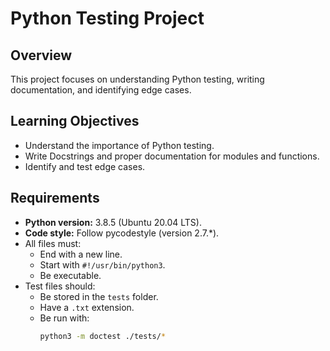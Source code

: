 # Python Testing Project

## Overview
This project focuses on understanding Python testing, writing documentation, and identifying edge cases.

## Learning Objectives
- Understand the importance of Python testing.
- Write Docstrings and proper documentation for modules and functions.
- Identify and test edge cases.

## Requirements
- **Python version:** 3.8.5 (Ubuntu 20.04 LTS).
- **Code style:** Follow pycodestyle (version 2.7.*).
- All files must:
  - End with a new line.
  - Start with `#!/usr/bin/python3`.
  - Be executable.
- Test files should:
  - Be stored in the `tests` folder.
  - Have a `.txt` extension.
  - Be run with:
    ```bash
    python3 -m doctest ./tests/*
    ```